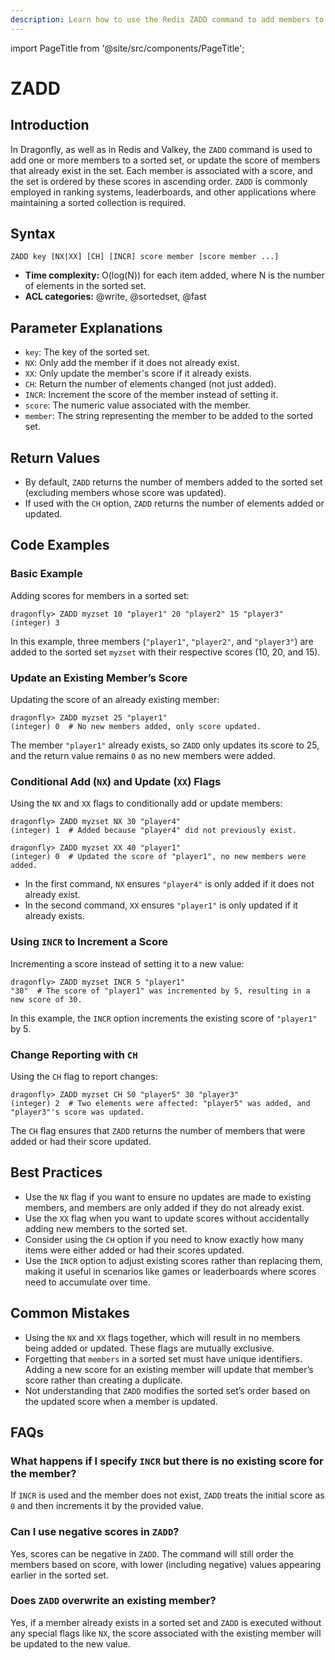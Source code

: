 ```yaml
---
description: Learn how to use the Redis ZADD command to add members to sorted sets with ease, plus expert tips beyond the official Redis docs.
---
```


import PageTitle from '@site/src/components/PageTitle';

# ZADD

<PageTitle title="Redis ZADD Explained (Better Than Official Docs)" />

## Introduction

In Dragonfly, as well as in Redis and Valkey, the `ZADD` command is used to add one or more members to a sorted set, or update the score of members that already exist in the set.
Each member is associated with a score, and the set is ordered by these scores in ascending order.
`ZADD` is commonly employed in ranking systems, leaderboards, and other applications where maintaining a sorted collection is required.

## Syntax

```shell
ZADD key [NX|XX] [CH] [INCR] score member [score member ...]
```

- **Time complexity:** O(log(N)) for each item added, where N is the number of elements in the sorted set.
- **ACL categories:** @write, @sortedset, @fast

## Parameter Explanations

- `key`: The key of the sorted set.
- `NX`: Only add the member if it does not already exist.
- `XX`: Only update the member's score if it already exists.
- `CH`: Return the number of elements changed (not just added).
- `INCR`: Increment the score of the member instead of setting it.
- `score`: The numeric value associated with the member.
- `member`: The string representing the member to be added to the sorted set.

## Return Values

- By default, `ZADD` returns the number of members added to the sorted set (excluding members whose score was updated).
- If used with the `CH` option, `ZADD` returns the number of elements added or updated.

## Code Examples

### Basic Example

Adding scores for members in a sorted set:

```shell
dragonfly> ZADD myzset 10 "player1" 20 "player2" 15 "player3"
(integer) 3
```

In this example, three members (`"player1"`, `"player2"`, and `"player3"`) are added to the sorted set `myzset` with their respective scores (10, 20, and 15).

### Update an Existing Member’s Score

Updating the score of an already existing member:

```shell
dragonfly> ZADD myzset 25 "player1"
(integer) 0  # No new members added, only score updated.
```

The member `"player1"` already exists, so `ZADD` only updates its score to 25, and the return value remains `0` as no new members were added.

### Conditional Add (`NX`) and Update (`XX`) Flags

Using the `NX` and `XX` flags to conditionally add or update members:

```shell
dragonfly> ZADD myzset NX 30 "player4"
(integer) 1  # Added because "player4" did not previously exist.

dragonfly> ZADD myzset XX 40 "player1"
(integer) 0  # Updated the score of "player1", no new members were added.
```

- In the first command, `NX` ensures `"player4"` is only added if it does not already exist.
- In the second command, `XX` ensures `"player1"` is only updated if it already exists.

### Using `INCR` to Increment a Score

Incrementing a score instead of setting it to a new value:

```shell
dragonfly> ZADD myzset INCR 5 "player1"
"30"  # The score of "player1" was incremented by 5, resulting in a new score of 30.
```

In this example, the `INCR` option increments the existing score of `"player1"` by 5.

### Change Reporting with `CH`

Using the `CH` flag to report changes:

```shell
dragonfly> ZADD myzset CH 50 "player5" 30 "player3"
(integer) 2  # Two elements were affected: "player5" was added, and "player3"'s score was updated.
```

The `CH` flag ensures that `ZADD` returns the number of members that were added or had their score updated.

## Best Practices

- Use the `NX` flag if you want to ensure no updates are made to existing members, and members are only added if they do not already exist.
- Use the `XX` flag when you want to update scores without accidentally adding new members to the sorted set.
- Consider using the `CH` option if you need to know exactly how many items were either added or had their scores updated.
- Use the `INCR` option to adjust existing scores rather than replacing them, making it useful in scenarios like games or leaderboards where scores need to accumulate over time.

## Common Mistakes

- Using the `NX` and `XX` flags together, which will result in no members being added or updated. These flags are mutually exclusive.
- Forgetting that `members` in a sorted set must have unique identifiers. Adding a new score for an existing member will update that member’s score rather than creating a duplicate.
- Not understanding that `ZADD` modifies the sorted set’s order based on the updated score when a member is updated.

## FAQs

### What happens if I specify `INCR` but there is no existing score for the member?

If `INCR` is used and the member does not exist, `ZADD` treats the initial score as `0` and then increments it by the provided value.

### Can I use negative scores in `ZADD`?

Yes, scores can be negative in `ZADD`. The command will still order the members based on score, with lower (including negative) values appearing earlier in the sorted set.

### Does `ZADD` overwrite an existing member?

Yes, if a member already exists in a sorted set and `ZADD` is executed without any special flags like `NX`, the score associated with the existing member will be updated to the new value.
